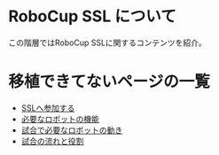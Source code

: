 # RoboCup SSL について

この階層ではRoboCup SSLに関するコンテンツを紹介。

# 移植できてないページの一覧

- [SSLへ参加する](https://github.com/SSL-Roots/Roots_home/wiki/SSL%E3%81%B8%E5%8F%82%E5%8A%A0%E3%81%99%E3%82%8B)
- [必要なロボットの機能](https://github.com/SSL-Roots/Roots_home/wiki/%E5%BF%85%E8%A6%81%E3%81%AA%E3%83%AD%E3%83%9C%E3%83%83%E3%83%88%E3%81%AE%E6%A9%9F%E8%83%BD)
- [試合で必要なロボットの動き](https://github.com/SSL-Roots/Roots_home/wiki/%E8%A9%A6%E5%90%88%E3%81%A7%E5%BF%85%E8%A6%81%E3%81%AA%E3%83%AD%E3%83%9C%E3%83%83%E3%83%88%E3%81%AE%E5%8B%95%E3%81%8D)
- [試合の流れと役割](https://github.com/SSL-Roots/Roots_home/wiki/%E8%A9%A6%E5%90%88%E3%81%AE%E6%B5%81%E3%82%8C%E3%81%A8%E5%BD%B9%E5%89%B2)